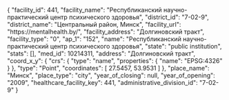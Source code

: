 {
    "facility_id": 441,
    "facility_name": "Республиканский научно-практический центр психического здоровья",
    "district_id": "7-02-9",
    "district_name": "Центральный район, Минск",
    "facility_url": "https:\/\/mentalhealth.by\/",
    "facility_address": "Долгиновский тракт",
    "facility_type": "0",
    "ap_1": "152",
    "name": "Республиканский научно-практический центр психического здоровья",
    "state": "public institution",
    "stats": [],
    "med_id": 10214311,
    "address": "Долгиновский тракт",
    "coord_x_y": {
        "crs": {
            "type": "name",
            "properties": {
                "name": "EPSG:4326"
            }
        },
        "type": "Point",
        "coordinates": [
            27.5457,
            53.9531
        ]
    },
    "place_name": "Минск",
    "place_type": "city",
    "year_of_closing": null,
    "year_of_opening": "2009",
    "healthcare_facility_key": 441,
    "administrative_division_id": "7-02-9"
}